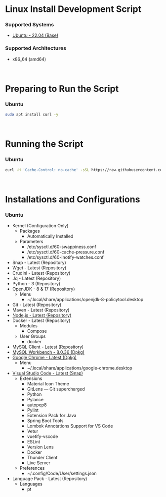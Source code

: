 # Linux Install Development Script

### Supported Systems
- [Ubuntu - 22.04 (Base)](https://ubuntu.com/download)

### Supported Architectures
- x86_64 (amd64)

<br/>

# Preparing to Run the Script

### Ubuntu
```bash
sudo apt install curl -y
```

<br/>

# Running the Script

### Ubuntu
```bash
curl -H 'Cache-Control: no-cache' -sSL https://raw.githubusercontent.com/daniloancilotto/linux-development-script/master/ubuntu.sh | bash
```

<br/>

# Installations and Configurations

### Ubuntu
- Kernel (Configuration Only)
  - Packages
    - Automatically Installed
  - Parameters
    - /etc/sysctl.d/60-swappiness.conf
    - /etc/sysctl.d/60-cache-pressure.conf
    - /etc/sysctl.d/60-inotify-watches.conf
- Snap - Latest (Repository)
- Wget - Latest (Repository)
- Crudini - Latest (Repository)
- Jq - Latest (Repository)
- Python - 3 (Repository)
- OpenJDK - 8 & 17 (Repository)
  - Menu
    - ~/.local/share/applications/openjdk-8-policytool.desktop
- Git - Latest (Repository)
- Maven - Latest (Repository)
- [Node.js - Latest (Repository)](https://github.com/nodesource/distributions)
- Docker - Latest (Repository)
  - Modules
    - Compose
  - User Groups
    - docker
- MySQL Client - Latest (Repository)
- [MySQL Workbench - 8.0.36 (Dpkg)](https://dev.mysql.com/downloads/workbench/)
- [Google Chrome - Latest (Dpkg)](https://www.google.com/chrome/)
  - Menu
    - ~/.local/share/applications/google-chrome.desktop
- [Visual Studio Code - Latest (Snap)](https://snapcraft.io/code)
  - Extensions
    - Material Icon Theme
    - GitLens — Git supercharged
    - Python
    - Pylance
    - autopep8
    - Pylint
    - Extension Pack for Java
    - Spring Boot Tools
    - Lombok Annotations Support for VS Code
    - Vetur
    - vuetify-vscode
    - ESLint
    - Version Lens
    - Docker
    - Thunder Client
    - Live Server
  - Preferences
    - ~/.config/Code/User/settings.json
- Language Pack - Latest (Repository)
  - Languages
    - pt